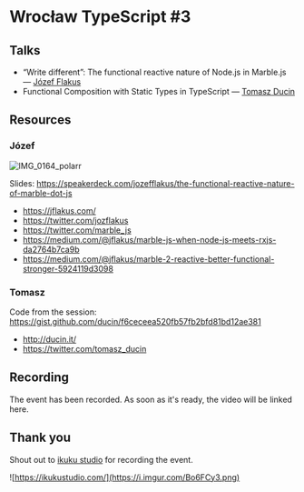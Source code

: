 # Wrocław TypeScript #3

## Talks

- “Write different”: The functional reactive nature of Node.js in Marble.js — [Józef Flakus](https://github.com/JozefFlakus)
- Functional Composition with Static Types in TypeScript — [Tomasz Ducin](https://github.com/ducin)

## Resources

### Józef

![IMG_0164_polarr](https://user-images.githubusercontent.com/20233319/55204383-11c95c80-51cf-11e9-8285-256ef64c851e.jpg)

Slides: https://speakerdeck.com/jozefflakus/the-functional-reactive-nature-of-marble-dot-js

- https://jflakus.com/
- https://twitter.com/jozflakus
- https://twitter.com/marble_js
- https://medium.com/@jflakus/marble-js-when-node-js-meets-rxjs-da2764b7ca9b
- https://medium.com/@jflakus/marble-2-reactive-better-functional-stronger-5924119d3098

### Tomasz

Code from the session: https://gist.github.com/ducin/f6ceceea520fb57fb2bfd81bd12ae381

- http://ducin.it/
- https://twitter.com/tomasz_ducin

## Recording

The event has been recorded. As soon as it's ready, the video will be linked here.

## Thank you

Shout out to [ikuku studio](https://ikukustudio.com/) for recording the event.

![https://ikukustudio.com/](https://i.imgur.com/Bo6FCy3.png)
